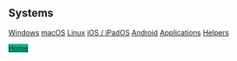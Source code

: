## Systems

<div id="linked-areas">

[<i class="i-windows"></i> Windows](/proxy/windows ':class=mb-button')
[<i class="i-macos"></i>macOS](/proxy/macos ':class=mb-button')
[<i class="i-linux"></i>Linux](/proxy/linux ':class=mb-button')
[<i class="i-ios"></i>iOS / iPadOS](/proxy/ios ':class=mb-button')
[<i class="i-android"></i>Android](/proxy/android ':class=mb-button')
[<i class="i-apps"></i>Applications](/proxy/apps ':class=mb-button')
[<i class="i-helper"></i>Helpers](/proxy/helper ':class=mb-button')

</div>

<a href="/" class="mb-button" style="background:#00b894;"><i class="i-home"></i>Home</a>
